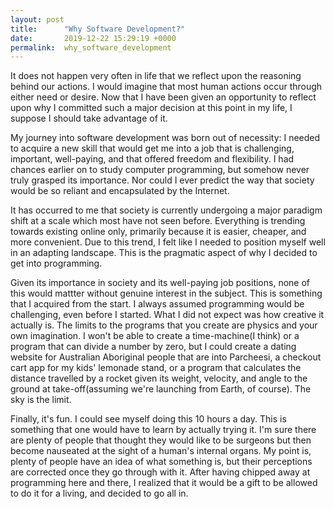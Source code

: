 ```yaml
---
layout: post
title:      "Why Software Development?"
date:       2019-12-22 15:29:19 +0000
permalink:  why_software_development
---
```



It does not happen very often in life that we reflect upon the reasoning behind our actions.  I would imagine that most human actions occur through either need or desire.  Now that I have been given an opportunity to reflect upon why I committed such a major decision at this point in my life, I suppose I should take advantage of it. 

My journey into software development was born out of necessity: I needed to acquire a new skill that would get me into a job that is challenging, important, well-paying, and that offered freedom and flexibility.  I had chances earlier on to study computer programming, but somehow never truly grasped its importance.  Nor could I ever predict the way that society would be so reliant and encapsulated by the Internet.  

It has occurred to me that society is currently undergoing a major paradigm shift at a scale which most have not seen before.  Everything is trending towards existing online only, primarily because it is easier, cheaper, and more convenient.  Due to this trend, I felt like I needed to position myself well in an adapting landscape.  This is the pragmatic aspect of why I decided to get into programming.  

Given its importance in society and its well-paying job positions, none of this would mattter without genuine interest in the subject.  This is something that I acquired from the start.  I always assumed programming would be challenging, even before I started. What I did not expect was how creative it actually is.  The limits to the programs that you create are physics and your own imagination.  I won't be able to create a time-machine(I think) or a program that can divide a number by zero, but I could create a dating website for Australian Aboriginal people that are into Parcheesi, a checkout cart app for my kids' lemonade stand, or a program that calculates the distance travelled by a rocket given its weight, velocity, and angle to the ground at take-off(assuming we're launching from Earth, of course).  The sky is the limit.  

Finally, it's fun.  I could see myself doing this 10 hours a day.  This is something that one would have to learn by actually trying it.  I'm sure there are plenty of people that thought they would like to be surgeons but then become nauseated at the sight of a human's internal organs.  My point is, plenty of people have an idea of what something is, but their perceptions are corrected once they go through with it.  After having chipped away at programming here and there, I realized that it would be a gift to be allowed to do it for a living, and decided to go all in.  


